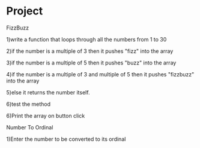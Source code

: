 # Project

FizzBuzz

1)write a function that loops through all the numbers from 1 to 30

2)if the number is a multiple of 3 then it pushes "fizz" into the array

3)if the number is a multiple of 5 then it pushes "buzz" into the array

4)if the number is a multiple of 3 and multiple of 5 then it pushes "fizzbuzz" into the array

5)else it returns the number itself.

6)test the method

6)Print the array on button click


Number To Ordinal

1)Enter the number to be converted to its ordinal



